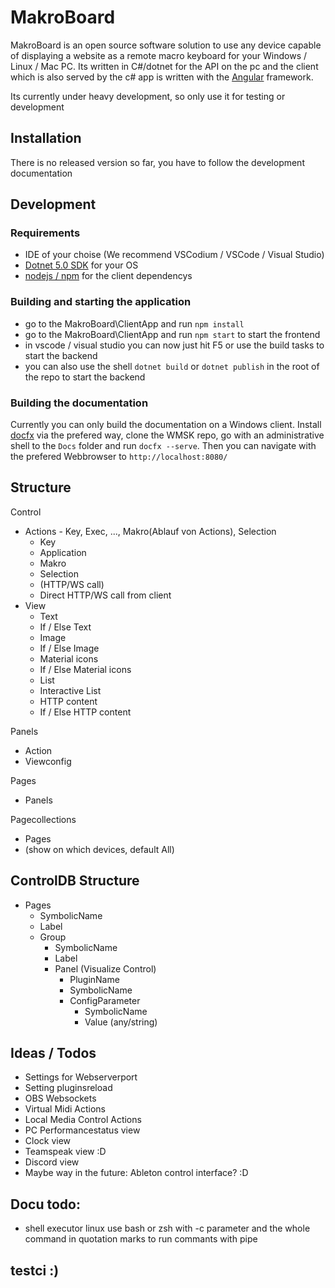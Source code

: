 # MakroBoard

MakroBoard is an open source software solution to use any device capable of displaying a website as a remote macro keyboard for your Windows / Linux / Mac PC.
Its written in C#/dotnet for the API on the pc and the client which is also served by the c# app is written with the [Angular](angular.io) framework.

Its currently under heavy development, so only use it for testing or development

## Installation

There is no released version so far, you have to follow the development documentation

## Development

### Requirements

- IDE of your choise (We recommend VSCodium / VSCode / Visual Studio)
- [Dotnet 5.0 SDK](https://dotnet.microsoft.com/download/dotnet/5.0) for your OS
- [nodejs / npm](https://docs.npmjs.com/downloading-and-installing-node-js-and-npm) for the client dependencys

### Building and starting the application

- go to the MakroBoard\ClientApp and run `npm install`
- go to the MakroBoard\ClientApp and run `npm start` to start the frontend
- in vscode / visual studio you can now just hit F5 or use the build tasks to start the backend
- you can also use the shell `dotnet build` or `dotnet publish` in the root of the repo to start the backend

### Building the documentation

Currently you can only build the documentation on a Windows client. Install [docfx](https://dotnet.github.io/docfx/tutorial/docfx_getting_started.html#2-use-docfx-as-a-command-line-tool) via the prefered way, clone the WMSK repo, go with an administrative shell to the `Docs` folder and run `docfx --serve`. Then you can navigate with the prefered Webbrowser to `http://localhost:8080/`

## Structure

Control

- Actions - Key, Exec, ..., Makro(Ablauf von Actions), Selection
  - Key
  - Application
  - Makro
  - Selection
  - (HTTP/WS call)
  - Direct HTTP/WS call from client
- View
  - Text
  - If / Else Text
  - Image
  - If / Else Image
  - Material icons
  - If / Else Material icons
  - List
  - Interactive List
  - HTTP content
  - If / Else HTTP content

Panels

- Action
- Viewconfig

Pages

- Panels

Pagecollections

- Pages
- (show on which devices, default All)

## ControlDB Structure

- Pages
  - SymbolicName
  - Label
  * Group
    - SymbolicName
    - Label
    * Panel (Visualize Control)
      - PluginName
      - SymbolicName
      * ConfigParameter
        - SymbolicName
        - Value (any/string)

## Ideas / Todos

- Settings for Webserverport
- Setting pluginsreload
- OBS Websockets
- Virtual Midi Actions
- Local Media Control Actions
- PC Performancestatus view
- Clock view
- Teamspeak view :D
- Discord view
- Maybe way in the future: Ableton control interface? :D

## Docu todo:

- shell executor linux use bash or zsh with -c parameter and the whole command in quotation marks to run commants with pipe

## testci :)
